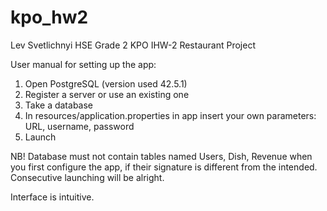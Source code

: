 # kpo_hw2
Lev Svetlichnyi HSE Grade 2 KPO IHW-2 Restaurant Project

User manual for setting up the app:
1. Open PostgreSQL (version used 42.5.1)
2. Register a server or use an existing one
3. Take a database
4. In resources/application.properties in app insert your own parameters: URL, username, password
5. Launch

NB! Database must not contain tables named Users, Dish, Revenue when you first configure the app, if their signature is different from the intended. Consecutive launching will be alright.

Interface is intuitive.
